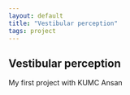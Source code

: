 ```yaml
---
layout: default
title: "Vestibular perception"
tags: project
---
```


## Vestibular perception

My first project with KUMC Ansan